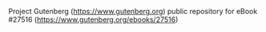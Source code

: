 Project Gutenberg (https://www.gutenberg.org) public repository for eBook #27516 (https://www.gutenberg.org/ebooks/27516)
